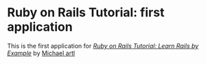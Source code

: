 # Ruby on Rails Tutorial: first application

This is the first application for [*Ruby on Rails Tutorial: Learn Rails by Example*](http://railstutorial.org/) by [Michael artl](http://michaelhartl.com/)
